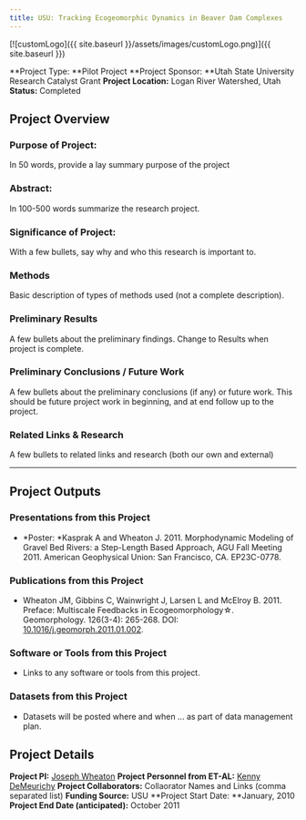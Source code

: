 ```yaml
---
title: USU: Tracking Ecogeomorphic Dynamics in Beaver Dam Complexes
---
```


[![customLogo]({{ site.baseurl }}/assets/images/customLogo.png)]({{ site.baseurl }})

**Project Type:  **Pilot Project
**Project Sponsor:  **Utah State University Research Catalyst Grant
**Project Location:** Logan River Watershed, Utah
**Status:**   Completed

## Project Overview

### Purpose of Project:

In 50 words, provide a lay summary purpose of the project

### Abstract:

In 100-500 words summarize the research project.

### Significance of Project:

With a few bullets, say why and who this research is important to.

### Methods

Basic description of types of methods used (not a complete description). 

### Preliminary Results

A few bullets about the preliminary findings. Change to Results when project is complete.

### Preliminary Conclusions / Future Work

A few bullets about the preliminary conclusions (if any) or future work. This should be future project work in beginning, and at end follow up to the project.

### Related Links & Research

A few bullets to related links and research (both our own and external)

------

## Project Outputs

### Presentations from this Project

- *Poster: *Kasprak A and Wheaton J. 2011. Morphodynamic Modeling of Gravel Bed Rivers: a Step-Length Based Approach, AGU Fall Meeting 2011. American Geophysical Union: San Francisco, CA. EP23C-0778.

### Publications from this Project

- Wheaton JM, Gibbins C, Wainwright J, Larsen L and McElroy B. 2011. Preface: Multiscale Feedbacks in Ecogeomorphology☆. Geomorphology. 126(3-4): 265-268. DOI: [10.1016/j.geomorph.2011.01.002](http://dx.doi.org/10.1016/j.geomorph.2011.01.002).

### Software or Tools from this Project

- Links to any software or tools from this project.

### Datasets from this Project

- Datasets will be posted where and when ... as part of data management plan.

## Project Details

**Project PI:**  [Joseph Wheaton](http://joewheaton.org/) 
**Project Personnel from ET-AL:** [Kenny DeMeurichy](http://etal.joewheaton.org/people/where-are-they-now/former-researchers/kenny-demeurichy)
**Project Collaborators:** Collaorator Names and Links (comma separated list)
**Funding Source:** USU
**Project Start Date: **January, 2010
**Project End Date (anticipated):** October 2011
